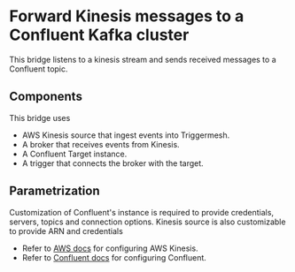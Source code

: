# Forward Kinesis messages to a Confluent Kafka cluster

This bridge listens to a kinesis stream and sends received messages to a Confluent topic.

## Components

This bridge uses

- AWS Kinesis source that ingest events into Triggermesh.
- A broker that receives events from Kinesis.
- A Confluent Target instance.
- A trigger that connects the broker with the target.

## Parametrization

Customization of Confluent's instance is required to provide credentials, servers, topics and connection options. Kinesis source is also customizable to provide ARN and credentials

- Refer to [AWS docs](../../docs/sources/aws.md) for configuring AWS Kinesis.
- Refer to [Confluent docs](../../docs/targets/confluent.md) for configuring Confluent.
